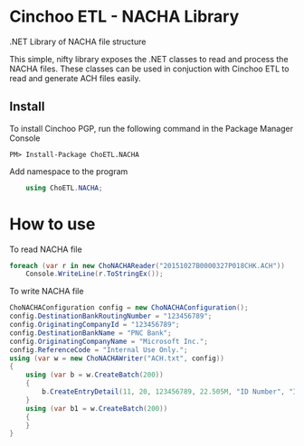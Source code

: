 # Cinchoo ETL - NACHA Library
.NET Library of NACHA file structure

This simple, nifty library exposes the .NET classes to read and process the NACHA files. These classes can be used in conjuction with Cinchoo ETL to read and generate ACH files easily.

## Install

To install Cinchoo PGP, run the following command in the Package Manager Console

    PM> Install-Package ChoETL.NACHA

Add namespace to the program

``` csharp
    using ChoETL.NACHA;
```
# How to use

To read NACHA file

``` csharp
foreach (var r in new ChoNACHAReader("20151027B0000327P018CHK.ACH"))
	Console.WriteLine(r.ToStringEx());
```

To write NACHA file

``` csharp
ChoNACHAConfiguration config = new ChoNACHAConfiguration();
config.DestinationBankRoutingNumber = "123456789";
config.OriginatingCompanyId = "123456789";
config.DestinationBankName = "PNC Bank";
config.OriginatingCompanyName = "Microsoft Inc.";
config.ReferenceCode = "Internal Use Only.";
using (var w = new ChoNACHAWriter("ACH.txt", config))
{
	using (var b = w.CreateBatch(200))
	{
		b.CreateEntryDetail(11, 20, 123456789, 22.505M, "ID Number", "ID Name", "Desc Data");
	}
	using (var b1 = w.CreateBatch(200))
	{
	}
}
```
